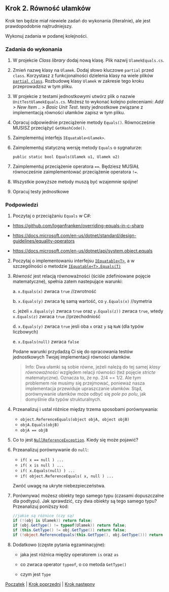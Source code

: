 ## Krok 2. Równość ułamków ##

Krok ten będzie miał niewiele zadań do wykonania (literalnie), ale jest prawdopodobnie najtrudniejszy.


Wykonuj zadania w podanej kolejności.

### Zadania do wykonania

1. W projekcie _Class library_ dodaj nową klasę. Plik nazwij `UlamekEquals.cs`. 

2. Zmień nazwę klasy na `Ulamek`. Dodaj słowo kluczowe `partial` przed `class`. Korzystasz z funkcjonalności dzielenia klasy na wiele plików [`partial class`](https://docs.microsoft.com/en-us/dotnet/csharp/programming-guide/classes-and-structs/partial-classes-and-methods). Rozbudowę klasy `Ulamek` w zakresie tego kroku przeprowadzisz w tym pliku.

3. W projekcie z testami jednostkowymi utwórz plik o nazwie `UnitTestUlamekEquals.cs`. Możesz to wykonać kolejno poleceniami: *Add > New Item .. > Basic Unit Test*. testy jednostkowe związane z implementacją równości ułamków zapisz w tym pliku.

4. Opracuj odpowiednie przeciążenie metody `Equals()`. Równocześnie MUSISZ przeciążyć `GetHashCode()`.

5. Zaimplementuj interfejs `IEquatable<Ulamek>`.

6. Zaimplementuj statyczną wersję metody `Equals` o sygnaturze:
    ````charp
    public static bool Equals(Ulamek u1, Ulamek u2)
    ````
7. Zaimplementuj przeciążenie operatora `==`. Będziesz MUSIAŁ równocześnie zaimplementować przeciążenie operatora `!=`.

8. Wszystkie powyższe metody muszą być wzajemnie spójne!

9. Opracuj testy jednostkowe


### Podpowiedzi

1. Poczytaj o przeciążaniu `Equals` w C#:
  
  * https://github.com/loganfranken/overriding-equals-in-c-sharp

  * https://docs.microsoft.com/en-us/dotnet/standard/design-guidelines/equality-operators

  * https://docs.microsoft.com/en-us/dotnet/api/system.object.equals

2. Poczytaj o implementowaniu interfejsu [`IEquatable<T>`](https://docs.microsoft.com/en-US/dotnet/api/system.iequatable), a w szczególności o metodzie [`IEquatable<T>.Equals(T)`](https://docs.microsoft.com/pl-pl/dotnet/api/system.iequatable)
  
3. _Równość_ jest relacją równoważności (ściśle zdefiniowane pojęcie matematyczne), spełnia zatem nastepujące warunki:

    a. `x.Equals(x)` zwraca `true` //zwrotność
   
    b. `x.Equals(y)` zwraca tę samą wartość, co `y.Equals(x)` //symetria
   
    c. jeżeli `x.Equals(y)` zwraca `true` oraz `y.Equals(z))` zwraca `true`, wtedy `x.Equals(z)` zwraca `true` //przechodniość

    d. `x.Equals(y)` zwraca `true` jesli oba `x` oraz `y` są `NaN` (dla typów liczbowych)

    e. `x.Equals(null)` zwraca `false`

    Podane warunki przydadzą Ci się do opracowania testów jednostkowych Twojej implementacji równości ułamków.

   > Info: Dwa ułamki są sobie równe, jeżeli należą do tej samej _klasy równoważności_ względem relacji równości (też pojęcie _stricte_ matematyczne). Oznacza to, że np. 2/4 == 1/2. Ale tym problemem nie musimy się przejmować, ponieważ nasza implementacja przewiduje upraszczanie ułamków. Stąd, porównywanie ułamków może odbyć się _pole po polu_, jak domyślnie dla typów strukturalnych.

4. Przeanalizuj i ustal różnice między trzema sposobami porównywania:

    * `object.ReferenceEquals(object objA, object objB)`
    * `objA.Equals(objB)`
    * `objA == objB`

5. Co to jest [`NullReferenceException`](https://docs.microsoft.com/pl-pl/dotnet/api/system.nullreferenceexception). Kiedy się może pojawić?

5. Przeanalizuj porównywanie do `null`:
    * `if( x == null ) ...`
    * `if( x is null ) ...`
    * `if( x.Equals(null) ) ...`
    * `if( object.ReferenceEquals( x, null ) ...`
    
    Zwróć uwagę na ukryte niebezpieczeństwa.

6. Porównywać możesz obiekty tego samego typu (czasami dopuszczalne dla podtypu). Jak sprawdzić, czy dwa obiekty są tego samego typu?
  Przeanalizuj poniższy kod:
    ````csharp
    //jakie są różnice (czy są)
    if (!(obj is Ulamek)) return false;
    if (obj.GetType() != typeof(Ulamek)) return false;
    if (this.GetType() != obj.GetType()) return false;
    if (!object.ReferenceEquals(this.GetType(), obj.GetType())) return false;
    ````
7. Dodatkowo (częste pytania egzaminacyjne):
  
    * jaka jest różnica między operatorem `is` oraz `as`
    
    * co zwraca operator `typeof`, o co metoda `GetType()`
    
    * czym jest `Type`




[Początek](README.md) | [Krok poprzedni](step01.md) | [Krok następny](step03.md)